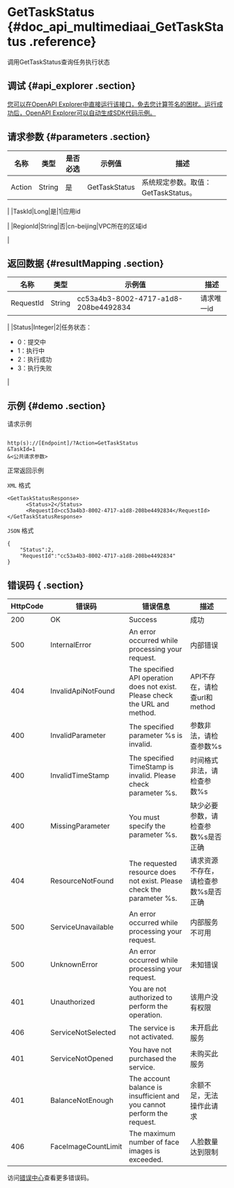 # GetTaskStatus {#doc_api_multimediaai_GetTaskStatus .reference}

调用GetTaskStatus查询任务执行状态

## 调试 {#api_explorer .section}

[您可以在OpenAPI Explorer中直接运行该接口，免去您计算签名的困扰。运行成功后，OpenAPI Explorer可以自动生成SDK代码示例。](https://api.aliyun.com/#product=multimediaai&api=GetTaskStatus&type=RPC&version=2019-08-10)

## 请求参数 {#parameters .section}

|名称|类型|是否必选|示例值|描述|
|--|--|----|---|--|
|Action|String|是|GetTaskStatus|系统规定参数。取值：GetTaskStatus。

 |
|TaskId|Long|是|1|应用id

 |
|RegionId|String|否|cn-beijing|VPC所在的区域id

 |

## 返回数据 {#resultMapping .section}

|名称|类型|示例值|描述|
|--|--|---|--|
|RequestId|String|cc53a4b3-8002-4717-a1d8-208be4492834|请求唯一id

 |
|Status|Integer|2|任务状态：

 -   0：提交中
-   1：执行中
-   2：执行成功
-   3：执行失败

 |

## 示例 {#demo .section}

请求示例

``` {#request_demo}

http(s)://[Endpoint]/?Action=GetTaskStatus
&TaskId=1
&<公共请求参数>

```

正常返回示例

`XML` 格式

``` {#xml_return_success_demo}
<GetTaskStatusResponse>
      <Status>2</Status>
      <RequestId>cc53a4b3-8002-4717-a1d8-208be4492834</RequestId>
</GetTaskStatusResponse>
```

`JSON` 格式

``` {#json_return_success_demo}
{
	"Status":2,
	"RequestId":"cc53a4b3-8002-4717-a1d8-208be4492834"
}
```

## 错误码 { .section}

|HttpCode|错误码|错误信息|描述|
|--------|---|----|--|
|200|OK|Success|成功|
|500|InternalError|An error occurred while processing your request.|内部错误|
|404|InvalidApiNotFound|The specified API operation does not exist. Please check the URL and method.|API不存在，请检查url和method|
|400|InvalidParameter|The specified parameter %s is invalid.|参数非法，请检查参数%s|
|400|InvalidTimeStamp|The specified TimeStamp is invalid. Please check parameter %s.|时间格式非法，请检查参数%s|
|400|MissingParameter|You must specify the parameter %s.|缺少必要参数，请检查参数%s是否正确|
|404|ResourceNotFound|The requested resource does not exist. Please check the parameter %s.|请求资源不存在，请检查参数%s是否正确|
|500|ServiceUnavailable|An error occurred while processing your request.|内部服务不可用|
|500|UnknownError|An error occurred while processing your request.|未知错误|
|401|Unauthorized|You are not authorized to perform the operation.|该用户没有权限|
|406|ServiceNotSelected|The service is not activated.|未开启此服务|
|401|ServiceNotOpened|You have not purchased the service.|未购买此服务|
|401|BalanceNotEnough|The account balance is insufficient and you cannot perform the request.|余额不足，无法操作此请求|
|406|FaceImageCountLimit|The maximum number of face images is exceeded.|人脸数量达到限制|

访问[错误中心](https://error-center.aliyun.com/status/product/multimediaai)查看更多错误码。

